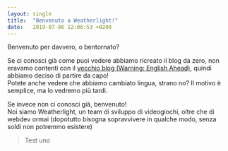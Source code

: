 ```yaml
---
layout: single
title:  "Benvenuto a Weatherlight!"
date:   2019-07-06 12:06:53 +0200
---
```

Benvenuto per davvero, o bentornato?

Se ci conosci già come puoi vedere abbiamo ricreato il blog da zero, non eravamo contenti con il [vecchio blog (Warning: English Ahead)][old-blog], quindi abbiamo deciso di partire da capo!\
Potete anche vedere che abbiamo cambiato lingua, strano no? Il motivo è semplice, ma lo vedremo più tardi.

Se invece non ci conosci già, benvenuto!\
Noi siamo Weatherlight, un team di sviluppo di videogiochi, oltre che di webdev ormai (dopotutto bisogna sopravvivere in qualche modo, senza soldi non potremmo esistere)
> Test uno

[old-blog]: https://weatherlightteam.blogspot.com/

